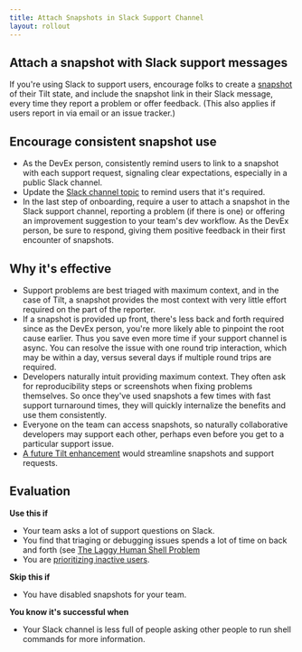 ```yaml
---
title: Attach Snapshots in Slack Support Channel
layout: rollout
---
```


## Attach a snapshot with Slack support messages

If you're using Slack to support users, encourage folks to create a [snapshot](../snapshots) of their Tilt state, and include the snapshot link in their Slack message, every time they report a problem or offer feedback. (This also applies if users report in via email or an issue tracker.)

## Encourage consistent snapshot use

- As the DevEx person, consistently remind users to link to a snapshot with each support request, signaling clear expectations, especially in a public Slack channel.
- Update the [Slack channel topic](https://slack.com/help/articles/201654083-Set-a-channel-topic-or-description) to remind users that it's required.
- In the last step of onboarding, require a user to attach a snapshot in the Slack support channel, reporting a problem (if there is one) or offering an improvement suggestion to your team's dev workflow. As the DevEx person, be sure to respond, giving them positive feedback in their first encounter of snapshots.

## Why it's effective

- Support problems are best triaged with maximum context, and in the case of Tilt, a snapshot provides the most context with very little effort required on the part of the reporter.
- If a snapshot is provided up front, there's less back and forth required since as the DevEx person, you're more likely able to pinpoint the root cause earlier. Thus you save even more time if your support channel is async. You can resolve the issue with one round trip interaction, which may be within a day, versus several days if multiple round trips are required.
- Developers naturally intuit providing maximum context. They often ask for reproducibility steps or screenshots when fixing problems themselves. So once they've used snapshots a few times with fast support turnaround times, they will quickly internalize the benefits and use them consistently.
- Everyone on the team can access snapshots, so naturally collaborative developers may support each other, perhaps even before you get to a particular support issue.
- [A future Tilt enhancement](https://github.com/tilt-dev/tilt/issues/3741) would streamline snapshots and support requests.

## Evaluation

**Use this if**
* Your team asks a lot of support questions on Slack.
* You find that triaging or debugging issues spends a lot of time on back and forth (see [The Laggy Human Shell Problem](https://blog.tilt.dev/2019/10/01/solving-the-laggy-human-shell-problem.html)
* You are [prioritizing inactive users](../rollout/prioritize-inactive).

**Skip this if**
* You have disabled snapshots for your team.

**You know it's successful when**
* Your Slack channel is less full of people asking other people to run shell commands for more information.
